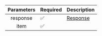 |  Parameters  | Required           | Description             |
|:------------:|--------------------|-------------------------|
|   response   | :white_check_mark: | [Response](Response.md) |
|     item     | :white_check_mark: |                         |